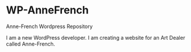 WP-AnneFrench
=============

Anne-French Wordpress Repository

I am a new WordPress developer.  I am creating a website for an Art Dealer called Anne-French.
